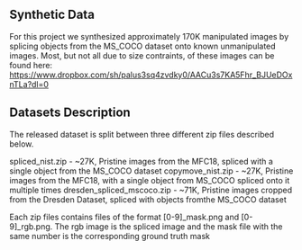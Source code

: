 ## Synthetic Data
For this project we synthesized approximately 170K manipulated images by splicing objects from the MS_COCO dataset onto known unmanipulated images.
Most, but not all due to size contraints, of these images can be found here: https://www.dropbox.com/sh/palus3sq4zvdky0/AACu3s7KA5Fhr_BJUeDOxnTLa?dl=0

## Datasets Description
The released dataset is split between three different zip files described below.

spliced_nist.zip - ~27K, Pristine images from the MFC18, spliced with a single object from the MS_COCO dataset 
copymove_nist.zip - ~27K, Pristine images from the MFC18, with a single object from MS_COCO spliced onto it multiple times
dresden_spliced_mscoco.zip - ~71K, Pristine images cropped from the Dresden Dataset, spliced with objects fromthe MS_COCO dataset

Each zip files contains files of the format [0-9]_mask.png and [0-9]_rgb.png. The rgb image is the spliced image and the mask file with the same number is the corresponding ground truth mask
